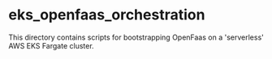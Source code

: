 # eks_openfaas_orchestration

This directory contains scripts for bootstrapping OpenFaas on a 'serverless' AWS EKS Fargate cluster.
